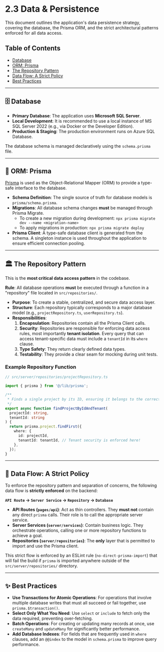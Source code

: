 # 2.3 Data & Persistence

This document outlines the application's data persistence strategy, covering the database, the Prisma ORM, and the strict architectural patterns enforced for all data access.

## Table of Contents
- [Database](#-database)
- [ORM: Prisma](#-orm-prisma)
- [The Repository Pattern](#-the-repository-pattern)
- [Data Flow: A Strict Policy](#-data-flow-a-strict-policy)
- [Best Practices](#-best-practices)

---

## 🗄️ Database

-   **Primary Database**: The application uses **Microsoft SQL Server**.
-   **Local Development**: It is recommended to use a local instance of MS SQL Server 2022 (e.g., via Docker or the Developer Edition).
-   **Production & Staging**: The production environment runs on Azure SQL Database.

The database schema is managed declaratively using the `schema.prisma` file.

---

## 🔧 ORM: Prisma

[Prisma](https://www.prisma.io/) is used as the Object-Relational Mapper (ORM) to provide a type-safe interface to the database.

-   **Schema Definition**: The single source of truth for database models is `prisma/schema.prisma`.
-   **Migrations**: All database schema changes **must** be managed through Prisma Migrate.
    -   To create a new migration during development: `npx prisma migrate dev --name <migration-name>`
    -   To apply migrations in production: `npx prisma migrate deploy`
-   **Prisma Client**: A type-safe database client is generated from the schema. A singleton instance is used throughout the application to ensure efficient connection pooling.

---

## 🏛️ The Repository Pattern

This is the **most critical data access pattern** in the codebase.

**Rule**: All database operations **must** be executed through a function in a "repository" file located in `src/repositories/`.

-   **Purpose**: To create a stable, centralized, and secure data access layer.
-   **Structure**: Each repository typically corresponds to a major database model (e.g., `projectRepository.ts`, `userRepository.ts`).
-   **Responsibilities**:
    1.  **Encapsulation**: Repositories contain all the Prisma Client calls.
    2.  **Security**: Repositories are responsible for enforcing data access rules, most importantly **tenant isolation**. Every query that can access tenant-specific data must include a `tenantId` in its `where` clause.
    3.  **Type Safety**: They return clearly defined data types.
    4.  **Testability**: They provide a clear seam for mocking during unit tests.

### Example Repository Function

```typescript
// src/server/repositories/projectRepository.ts

import { prisma } from '@/lib/prisma';

/**
 * Finds a single project by its ID, ensuring it belongs to the correct tenant.
 */
export async function findProjectByIdAndTenant(
  projectId: string,
  tenantId: string
) {
  return prisma.project.findFirst({
    where: {
      id: projectId,
      tenantId: tenantId, // Tenant security is enforced here!
    },
  });
}
```

---

## 🌊 Data Flow: A Strict Policy

To enforce the repository pattern and separation of concerns, the following data flow is **strictly enforced** on the backend:

**`API Route` -> `Server Service` -> `Repository` -> `Database`**

-   **API Routes (`pages/api`)**: Act as thin controllers. They **must not** contain any direct `prisma` calls. Their role is to call the appropriate server service.
-   **Server Services (`server/services`)**: Contain business logic. They orchestrate operations, calling one or more repository functions to achieve a goal.
-   **Repositories (`server/repositories`)**: The **only** layer that is permitted to import and use the Prisma client.

This strict flow is enforced by an ESLint rule (`no-direct-prisma-import`) that will fail the build if `prisma` is imported anywhere outside of the `src/server/repositories/` directory.

---

## ✨ Best Practices

-   **Use Transactions for Atomic Operations**: For operations that involve multiple database writes that must all succeed or fail together, use `prisma.$transaction()`.
-   **Select Only What You Need**: Use `select` or `include` to fetch only the data required, preventing over-fetching.
-   **Batch Operations**: For creating or updating many records at once, use `createMany` and `updateMany` for significantly better performance.
-   **Add Database Indexes**: For fields that are frequently used in `where` clauses, add an `@@index` to the model in `schema.prisma` to improve query performance. 